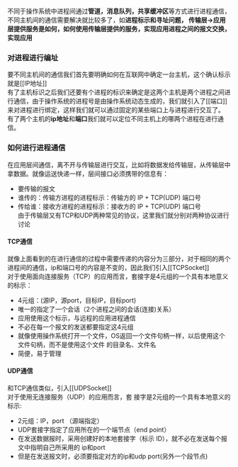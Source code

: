不同于操作系统中进程间通过**管道，消息队列，共享缓冲区**等方式进行进程通信，不同主机间的通信需要解决就比较多了，如**进程标示和寻址问题， 传输层->应用层提供服务是如何，如何使用传输层提供的服务，实现应用进程之间的报文交换，实现应用**<br>
### 对进程进行编址<br>
要不同主机间的通信我们首先要明确如何在互联网中确定一台主机，这个确认标示就是[[IP地址]]<br>
有了主机标识之后我们还要有个进程的标识来确定是这两个主机是两个进程之间进行通信，由于操作系统的进程号是由操作系统动态生成的，我们就引入了[[端口]]来对进程进行绑定，这样我们就可以通过固定的某些端口上与进程进行交互了。<br>
有了两个主机的**ip地址**和**端口**我们就可以定位不同主机上的哪两个进程在进行通信。<br>
### 如何进行进程通信<br>
在应用层间通信，离不开与传输层进行交互，比如将数据发给传输层，从传输层中拿数据。就像运送快递一样，层间接口必须携带的信息有：<br>
- 要传输的报文<br>
- 谁传的：传输方进程的进程标示：传输方的 IP + TCP(UDP) 端口号 <br>
- 传给谁：接收方进程的进程标示：接收方的 IP + TCP(UDP) 端口号<br>
由于传输层又有TCP和UDP两种常见的协议，这里我们就分别对两种协议进行讨论<br>
#### TCP通信<br>
就像上面看到的在进行通信的过程中需要传递的内容分为三部分，对于相同的两个进程间的通信，ip和端口号的内容是不变的，因此我们引入[[TCPSocket]]<br>
对于使用面向连接服务（TCP）的应用而言，套接字是4元组的一个具有本地意义的标示：<br>
- 4元组：(源IP，源port，目标IP，目标port) <br>
- 唯一的指定了一个会话（2个进程之间的会话(连接)关系）<br>
- 应用使用这个标示，与远程的应用进程通信<br>
- 不必在每一个报文的发送都要指定这4元组<br>
- 就像使用操作系统打开一个文件，OS返回一个文件句柄一样，以后使用这个文件句柄，而不是使用这个文件 的目录名、文件名<br>
- 简便，易于管理<br>
#### UDP通信<br>
和TCP通信类似，引入[[UDPSocket]]<br>
对于使用无连接服务（UDP）的应用而言，套 接字是2元组的一个具有本地意义的标示:<br>
- 2元组：IP，port （源端指定）<br>
- UDP套接字指定了应用所在的一个端节点（end point）<br>
- 在发送数据报时，采用创建好的本地套接字（标示 ID），就不必在发送每个报文中指明自己所采用的 ip和port<br>
- 但是在发送报文时，必须要指定对方的ip和udp port(另外一个段节点)

